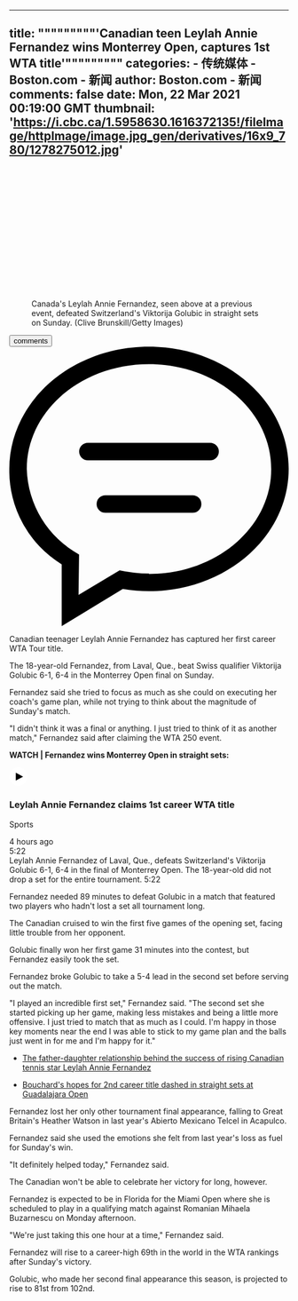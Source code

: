 
---
title: """""""""'Canadian teen Leylah Annie Fernandez wins Monterrey Open, captures 1st WTA title'"""""""""
categories: 
    - 传统媒体
    - Boston.com - 新闻
author: Boston.com - 新闻
comments: false
date: Mon, 22 Mar 2021 00:19:00 GMT
thumbnail: 'https://i.cbc.ca/1.5958630.1616372135!/fileImage/httpImage/image.jpg_gen/derivatives/16x9_780/1278275012.jpg'
---

<div>   
<figure class="imageMedia leadmedia-story full"><div class="placeholder"><div class="placeholderImage" style="padding-bottom:56.25%"></div><img loading="lazy" alt srcset sizes src="https://i.cbc.ca/1.5958630.1616372135!/fileImage/httpImage/image.jpg_gen/derivatives/16x9_780/1278275012.jpg" referrerpolicy="no-referrer"></div><figcaption class="image-caption">Canada's Leylah Annie Fernandez, seen above at a previous event, defeated Switzerland's Viktorija Golubic in straight sets on Sunday.   <!-- --> <!-- -->(Clive Brunskill/Getty Images)</figcaption></figure><div class="commentCount"><button class="commentCount-link"><div class="commentCount-text-container"><div class="viafoura"><span class="vf-counter vf-widget" data-widget="counter" data-path="https://www.cbc.ca/sports/tennis/tennis-leylah-annie-fernandez-monterrey-open-final-1.5958477"></span></div><div class="commentCount-text"><span> comments</span></div></div></button><span class="commentCount-icon"><svg viewBox="0 0 32 32" focusable="false"><path d="M20.95,17H11a1,1,0,0,0,0,2h10a1,1,0,0,0,0-2Zm2-6H9a1,1,0,0,0,0,2h14a1,1,0,0,0,0-2ZM16,0C7.14,0,0,6.26,0,14a12.55,12.55,0,0,0,6,10.9v7.07l7-4.25a18.71,18.71,0,0,0,3,.25c8.82,0,16-6.25,16-14S24.78,0,16,0Zm0,25.95a16.29,16.29,0,0,1-3.37-.37l-4.7,2.82.06-4.63A11.56,11.56,0,0,1,2,14C2,7.36,8.24,2,16,2s14,5.36,14,12-6.26,12-14,12Zm0,0"/></svg></span></div><div class="story"><span><p>Canadian teenager Leylah Annie Fernandez has captured her first career WTA Tour title.</p>  <p>The 18-year-old Fernandez, from Laval, Que., beat Swiss qualifier Viktorija Golubic 6-1, 6-4 in the Monterrey Open final on Sunday.</p><section id="inread-wrapper-id-126741643"></section>  <p>Fernandez said she tried to focus as much as she could on executing her coach's game plan, while not trying to think about the magnitude of Sunday's match.</p>  <p>"I didn't think it was a final or anything. I just tried to think of it as another match," Fernandez said after claiming the WTA 250 event.</p>  <p><strong>WATCH | Fernandez wins Monterrey Open in straight sets:</strong></p>  <div><span><span class="mediaEmbed"><div class="player-placeholder-ui-container  "><div class="player-placeholder-video-ui" title="Leylah Annie Fernandez claims 1st career WTA title" role="button" tabindex="0"><div class="player-placeholder"></div><div class="player-placeholder-ui  "><div class="video-item video-card-overlay" aria-labelledby="1876191299592-metadata-" title="Leylah Annie Fernandez claims 1st career WTA title"><div class="thumbnail-wrapper"><div class="thumbnail-container"><img src="https://thumbnails.cbc.ca/maven_legacy/thumbnails/348/467/GettyImages-1228824354_(1).jpg" alt class="thumbnail" loading="lazy" referrerpolicy="no-referrer"></div></div><div class="video-item-info" id="1876191299592-metadata-"><div class="play-button-container" aria-label="Play media"><svg class="videoItemPlayBtn" role="presentation" width="34px" height="34px" viewBox="0 0 34 34" version="1.1" xmlns="http://www.w3.org/2000/svg"><g id="Page-1" stroke="none" stroke-width="1" fill="none" fill-rule="evenodd"><g transform="translate(-49.000000, -1009.000000)" fill-rule="nonzero"><g transform="translate(49.000000, 1009.000000)"><g id="Group-Copy-31"><circle fill="#FFFFFF" cx="16.5" cy="16.5" r="16.5"/><path d="M12.0627845,9.87071431 L24.510661,16.6074648 C24.6396791,16.677289 24.6876652,16.8384825 24.617841,16.9675006 C24.5925502,17.0142319 24.553825,17.0523041 24.5066704,17.0767967 L12.0587939,23.5423393 C11.9286072,23.6099595 11.768253,23.5592393 11.7006328,23.4290526 C11.6809874,23.3912301 11.6707317,23.3492356 11.6707317,23.3066154 L11.6707317,10.1043222 C11.6707317,9.95762156 11.7896561,9.8386972 11.9363567,9.8386972 C11.9805052,9.8386972 12.0239575,9.84970124 12.0627845,9.87071431 Z" fill="#000000"/></g></g></g></g></svg></div><div class="video-item-details "><h3 class="video-item-title">Leylah Annie Fernandez claims 1st career WTA title</h3><p class="video-show-name">Sports</p><span class="formattedDate video-time-stamp" aria-label="From 4 hours ago" aria-hidden="false">4 hours ago</span><div class="videoInfoLabel"><div class="videoDuration"><span aria-label="duration 5:22">5:22</span></div></div></div></div></div></div></div></div><span class="media-caption">Leylah Annie Fernandez of Laval, Que., defeats Switzerland's Viktorija Golubic 6-1, 6-4 in the final of Monterrey Open. The 18-year-old did not drop a set for the entire tournament.<!-- --> <!-- -->5:22</span></span></span></div>  <p>Fernandez needed 89 minutes to defeat Golubic in a match that featured two players who hadn't lost a set all tournament long.</p>  <p>The Canadian cruised to win the first five games of the opening set, facing little trouble from her opponent.</p>  <p>Golubic finally won her first game 31 minutes into the contest, but Fernandez easily took the set.</p>  <p>Fernandez broke Golubic to take a 5-4 lead in the second set before serving out the match.</p>  <div>"I played an incredible first set," Fernandez said. "The second set she started picking up her game, making less mistakes and being a little more offensive. I just tried to match that as much as I could. I'm happy in those key moments near the end I was able to stick to my game plan and the balls just went in for me and I'm happy for it."<span><ul class="similarLinks"><li class="similarListItem"><a href="https://www.cbc.ca/sports/tennis/tennis-leylah-annie-fernandez-1.5901210" class="similarLink" data-contentid flag text="The father-daughter relationship behind the success of rising Canadian tennis star Leylah Annie Fernandez"><span class="similarLinkText">The father-daughter relationship behind the success of rising Canadian tennis star Leylah Annie Fernandez</span></a></li></ul></span><span><ul class="similarLinks"><li class="similarListItem"><a href="https://www.cbc.ca/sports/tennis/eugenie-bouchard-final-guadalajara-open-mexico-1.5949135" class="similarLink" data-contentid flag text="Bouchard's hopes for 2nd career title dashed in straight sets at Guadalajara Open"><span class="similarLinkText">Bouchard's hopes for 2nd career title dashed in straight sets at Guadalajara Open</span></a></li></ul></span></div>  <p>Fernandez lost her only other tournament final appearance, falling to Great Britain's Heather Watson in last year's Abierto Mexicano Telcel in Acapulco.</p>  <p>Fernandez said she used the emotions she felt from last year's loss as fuel for Sunday's win.</p>  <p>"It definitely helped today," Fernandez said.</p>  <p>The Canadian won't be able to celebrate her victory for long, however.</p>  <p>Fernandez is expected to be in Florida for the Miami Open where she is scheduled to play in a qualifying match against Romanian Mihaela Buzarnescu on Monday afternoon.</p>  <p>"We're just taking this one hour at a time," Fernandez said.</p>  <p>Fernandez will rise to a career-high 69th in the world in the WTA rankings after Sunday's victory.</p>  <p>Golubic, who made her second final appearance this season, is projected to rise to 81st from 102nd.</p></span></div>  
</div>
            